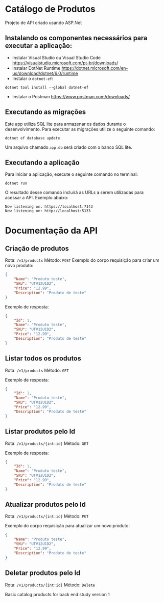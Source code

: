 

# Catálogo  de Produtos
Projeto de API criado usando ASP.Net

## Instalando os componentes necessários para executar a aplicação:

- Instalar Visual Studio ou Visual Studio Code https://visualstudio.microsoft.com/pt-br/downloads/
- Instalar DotNet Runtime https://dotnet.microsoft.com/en-us/download/dotnet/6.0/runtime
- Instalar o `dotnet-ef`:
```
dotnet tool install --global dotnet-ef
```
- Instalar o Postman https://www.postman.com/downloads/

## Executando as migrações
Este app utiliza SQL lite para armazenar os dados durante o desenvolvimento. Para executar as migrações utilize o seguinte comando:
```
dotnet ef database update
```
Um arquivo chamado `app.db` será criado com o banco SQL lite.

## Executando a aplicação
Para iniciar a aplicação, execute o seguinte comando no terminal:
```
dotnet run
```
O resultado desse comando incluirá as URLs a serem utilizadas para acessar a API. Exemplo abaixo:
```
Now listening on: https://localhost:7143
Now listening on: http://localhost:5133
```

# Documentação da API

## Criação de produtos

Rota: `/v1/products`
Método: `POST`
Exemplo do corpo requisição para criar um novo produto:
```json
{
    "Name": "Produto teste",
    "SKU": "UTV12U1D2",
    "Price": "12.99",
    "Description": "Produto de teste"
}
```
Exemplo de resposta:
```json
{
    "Id": 1,
    "Name": "Produto teste",
    "SKU": "UTV12U1D2",
    "Price": "12.99",
    "Description": "Produto de teste"
}
```

## Listar todos os produtos
Rota: `/v1/products`
Método: `GET`

Exemplo de resposta:
```json
{
    "Id": 1,
    "Name": "Produto teste",
    "SKU": "UTV12U1D2",
    "Price": "12.99",
    "Description": "Produto de teste"
}
```

## Listar produtos pelo Id
Rota: `/v1/products/{int:id}`
Método: `GET`

Exemplo de resposta:
```json
{
    "Id": 1,
    "Name": "Produto teste",
    "SKU": "UTV12U1D2",
    "Price": "12.99",
    "Description": "Produto de teste"
}
```

## Atualizar produtos pelo Id
Rota: `/v1/products/{int:id}`
Método: `PUT`

Exemplo do corpo requisição para atualizar um novo produto:
```json
{
    "Name": "Produto teste",
    "SKU": "UTV12U1D2",
    "Price": "12.99",
    "Description": "Produto de teste"
}
```

## Deletar produtos pelo Id
Rota: `/v1/products/{int:id}`
Método: `Delete`

Basic catalog products for back end study version 1
